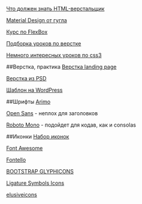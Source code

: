 [Что должен знать HTML-верстальщик](http://krekotun.ru/ui-developer-skills.html)

[Material Design от гугла](https://material.io/)

[Курс по FlexBox](https://www.youtube.com/watch?v=RNjnRA0QSug)

[Подборка уроков по верстке](https://vk.com/wall-101965347_44354)

[Немного интересных уроков по css3](https://vk.com/wall-101965347_42206)

##Верстка, практика
[Верстка landing page](https://www.youtube.com/watch?v=DLAMqI1a83U)

[Верстка из PSD](https://vk.com/videos-101965347?section=album_774)

[Шаблон на WordPress](https://vk.com/wall-101965347_35679)

##Шрифты
[Arimo](https://fonts.google.com/specimen/Arimo)

[Open Sans](https://fonts.google.com/specimen/Open+Sans?selection.family=Open+Sans) - неплох для заголовков

[Roboto Mono](https://fonts.google.com/specimen/Roboto+Mono) - подойдет для кодав, как и consolas

##Иконки
[Набор иконок](http://cssicon.space/#/)

[Font Awesome](http://fontawesome.io)

[Fontello](http://fontello.com)

[BOOTSTRAP GLYPHICONS](http://glyphicons.bootstrapcheatsheets.com)

[Ligature Symbols Icons](http://kudakurage.com/ligature_symbols/)

[elusiveicons](http://elusiveicons.com/icons/)